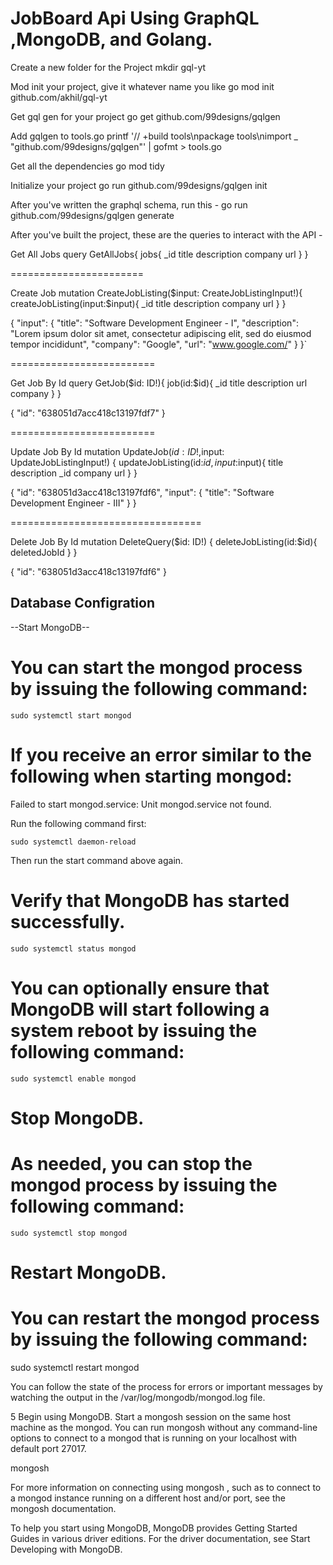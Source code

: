 # JobBoard Api Using GraphQL ,MongoDB, and Golang.
Create a new folder for the Project mkdir gql-yt

Mod init your project, give it whatever name you like go mod init github.com/akhil/gql-yt

Get gql gen for your project go get github.com/99designs/gqlgen

Add gqlgen to tools.go printf '// +build tools\npackage tools\nimport _ "github.com/99designs/gqlgen"' | gofmt > tools.go

Get all the dependencies go mod tidy

Initialize your project go run github.com/99designs/gqlgen init

After you've written the graphql schema, run this - go run github.com/99designs/gqlgen generate

After you've built the project, these are the queries to interact with the API -

Get All Jobs
query GetAllJobs{ jobs{ _id title description company url } }

=======================

Create Job
mutation CreateJobListing($input: CreateJobListingInput!){ createJobListing(input:$input){ _id title description company url } }

{ "input": { "title": "Software Development Engineer - I", "description": "Lorem ipsum dolor sit amet, consectetur adipiscing elit, sed do eiusmod tempor incididunt", "company": "Google", "url": "www.google.com/" } }`

=========================

Get Job By Id
query GetJob($id: ID!){ job(id:$id){ _id title description url company } }

{ "id": "638051d7acc418c13197fdf7" }

=========================

Update Job By Id
mutation UpdateJob($id: ID!,$input: UpdateJobListingInput!) { updateJobListing(id:$id,input:$input){ title description _id company url } }

{ "id": "638051d3acc418c13197fdf6", "input": { "title": "Software Development Engineer - III" } }

=================================

Delete Job By Id
mutation DeleteQuery($id: ID!) { deleteJobListing(id:$id){ deletedJobId } }

{ "id": "638051d3acc418c13197fdf6" }

## Database Configration

--Start MongoDB--

# You can start the mongod process by issuing the following command:

```
sudo systemctl start mongod
```

# If you receive an error similar to the following when starting mongod:

Failed to start mongod.service: Unit mongod.service not found.

Run the following command first:

```
sudo systemctl daemon-reload
```
 Then run the start command above again.


# Verify that MongoDB has started successfully.

```
sudo systemctl status mongod
```

# You can optionally ensure that MongoDB will start following a system reboot by issuing the following command:

```
sudo systemctl enable mongod
```


# Stop MongoDB.
# As needed, you can stop the mongod process by issuing the following command:

```
sudo systemctl stop mongod
```

# Restart MongoDB.
# You can restart the mongod process by issuing the following command:

sudo systemctl restart mongod

You can follow the state of the process for errors or important messages by watching the output in the /var/log/mongodb/mongod.log file.

5
Begin using MongoDB.
Start a 
mongosh
 session on the same host machine as the mongod. You can run 
mongosh
 without any command-line options to connect to a mongod that is running on your localhost with default port 27017.

mongosh

For more information on connecting using 
mongosh
, such as to connect to a mongod instance running on a different host and/or port, see the 
mongosh documentation.

To help you start using MongoDB, MongoDB provides Getting Started Guides in various driver editions. For the driver documentation, see 
Start Developing with MongoDB.
